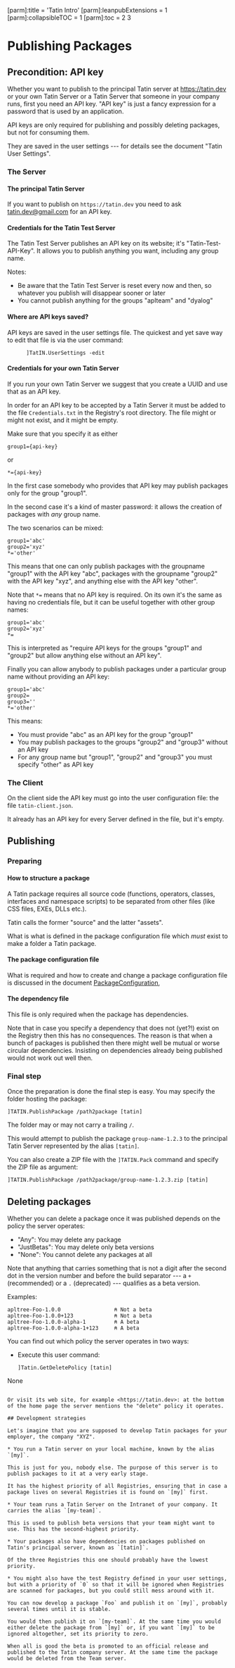 [parm]:title             = 'Tatin Intro'
[parm]:leanpubExtensions = 1
[parm]:collapsibleTOC    = 1
[parm]:toc               = 2 3


# Publishing Packages

## Precondition: API key

Whether you want to publish to the principal Tatin server at <https://tatin.dev> or your own Tatin Server or a Tatin Server that someone in your company runs, first you need an API key. "API key" is just a fancy expression for a password that is used by an application.

API keys are only required for publishing and possibly deleting packages, but not for consuming them.

They are saved in the user settings --- for details see the document "Tatin User Settings".


### The Server


#### The principal Tatin Server

If you want to publish on `https://tatin.dev` you need to ask [tatin.dev@gmail.com](mailto:tatin.dev@gmail.com) for an API key.


#### Credentials for the Tatin Test Server

The Tatin Test Server publishes an API key on its website; it's "Tatin-Test-API-Key". It allows you to publish anything you want, including any group name.

Notes:

* Be aware that the Tatin Test Server is reset every now and then, so whatever you publish will disappear sooner or later
* You cannot publish anything for the groups "aplteam" and "dyalog"


#### Where are API keys saved?

API keys are saved in the user settings file. The quickest and yet save way to edit that file is via the user command:

```
      ]TatIN.UserSettings -edit      
```

#### Credentials for your own Tatin Server 

If you run your own Tatin Server we suggest that you create a UUID and use that as an API key. 

In order for an API key to be accepted by a Tatin Server it must be added to the file `Credentials.txt` in the Registry's root directory. The file might or might not exist, and it might be empty.

Make sure that you specify it as either

```
group1={api-key}
```

or

```
*={api-key}
```

In the first case somebody who provides that API key may publish packages only for the group "group1".

In the second case it's a kind of master password: it allows the creation of packages with _any_ group name.

The two scenarios can be mixed:

```
group1='abc'
group2='xyz'
*='other'
```

This means that one can only publish packages with the groupname "group1" with the API key "abc", packages with the groupname "group2" with the API key "xyz", and anything else with the API key "other".

Note that `*=` means that no API key is required. On its own it's the same as having no credentials file, but it can be useful together with other group names:

```
group1='abc'
group2='xyz'
*=
```

This is interpreted as "require API keys for the groups "group1" and "group2" but allow anything else without an API key".

Finally you can allow anybody to publish packages under a particular group name without providing an API key:

```
group1='abc'
group2=
group3=''
*='other'
```

This means:

* You must provide "abc" as an API key for the group "group1"
* You may publish packages to the groups "group2" and "group3" without an API key 
* For any group name but "group1", "group2" and "group3" you must specify "other" as API key

### The Client

On the client side the API key must go into the user configuration file: the file `tatin-client.json`.

It already has an API key for every Server defined in the file, but it's empty.


## Publishing


### Preparing

#### How to structure a package

A Tatin package requires all source code (functions, operators, classes, interfaces and namespace scripts) to be separated from other files (like CSS files, EXEs, DLLs etc.).

Tatin calls the former "source" and the latter "assets". 

What is what is defined in the package configuration file which _must_ exist to make a folder a Tatin package.


#### The package configuration file

What is required and how to create and change a package configuration file is discussed in the document [PackageConfiguration](./PackageConfiguration.html ),


#### The dependency file

This file is only required when the package has dependencies.

Note that in case you specify a dependency that does not (yet?!) exist on the Registry then this has no consequences. The reason is that when a bunch of packages is published then there might well be mutual or worse circular dependencies. Insisting on dependencies already being published would not work out well then.


### Final step

Once the preparation is done the final step is easy. You may specify the folder hosting the package:

```
]TATIN.PublishPackage /path2package [tatin]
```

The folder may or may not carry a trailing `/`.

This would attempt to publish the package `group-name-1.2.3` to the principal Tatin Server represented by the alias `[tatin]`.

You can also create a ZIP file with the `]TATIN.Pack` command and specify the ZIP file as argument:

```
]TATIN.PublishPackage /path2package/group-name-1.2.3.zip [tatin]
```


## Deleting packages

Whether you can delete a package once it was published depends on the policy the server operates:

* "Any": You may delete any package
* "JustBetas": You may delete only beta versions
* "None": You cannot delete any packages at all

Note that anything that carries something that is not a digit after the second dot in the version number and before the build separator --- a `+` (recommended) or a `.` (deprecated) --- qualifies as a beta version.

Examples:

```
apltree-Foo-1.0.0                 ⍝ Not a beta
apltree-Foo-1.0.0+123             ⍝ Not a beta
apltree-Foo-1.0.0-alpha-1         ⍝ A beta
apltree-Foo-1.0.0-alpha-1+123     ⍝ A beta
```

You can find out which policy the server operates in two ways:

* Execute this user command:

  ```
  ]Tatin.GetDeletePolicy [tatin]
None
  ```

Or visit its web site, for example <https://tatin.dev>: at the bottom of the home page the server mentions the "delete" policy it operates.

## Development strategies

Let's imagine that you are supposed to develop Tatin packages for your employer, the company "XYZ".

* You run a Tatin server on your local machine, known by the alias `[my]`.

  This is just for you, nobody else. The purpose of this server is to publish packages to it at a very early stage.

  It has the highest priority of all Registries, ensuring that in case a package lives on several Registries it is found on `[my]` first.

* Your team runs a Tatin Server on the Intranet of your company. It carries the alias `[my-team]`.

  This is used to publish beta versions that your team might want to use. This has the second-highest priority.

* Your packages also have dependencies on packages published on Tatin's principal server, known as `[tatin]`.

  Of the three Registries this one should probably have the lowest priority.

* You might also have the test Registry defined in your user settings, but with a priority of `0` so that it will be ignored when Registries are scanned for packages, but you could still mess around with it.

You can now develop a package `Foo` and publish it on `[my]`, probably several times until it is stable.

You would then publish it on `[my-team]`. At the same time you would either delete the package from `[my]` or, if you want `[my]` to be ignored altogether, set its priority to zero.

When all is good the beta is promoted to an official release and published to the Tatin company server. At the same time the package would be deleted from the Team server.

